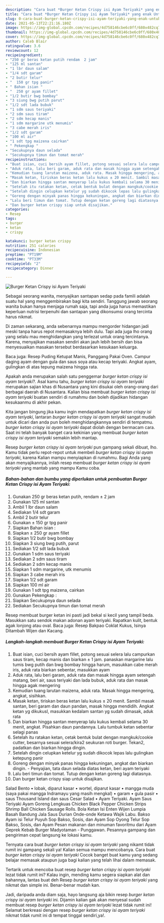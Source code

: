 ```yaml
---
description: "Cara buat *Burger Ketan Crispy isi Ayam Teriyaki* yang enak Untuk Jualan"
title: "Cara buat *Burger Ketan Crispy isi Ayam Teriyaki* yang enak Untuk Jualan"
slug: 0-cara-buat-burger-ketan-crispy-isi-ayam-teriyaki-yang-enak-untuk-jualan
date: 2021-05-13T22:21:16.180Z
image: https://img-global.cpcdn.com/recipes/4d758146cbe6c0ff/680x482cq70/burger-ketan-crispy-isi-ayam-teriyaki-foto-resep-utama.jpg
thumbnail: https://img-global.cpcdn.com/recipes/4d758146cbe6c0ff/680x482cq70/burger-ketan-crispy-isi-ayam-teriyaki-foto-resep-utama.jpg
cover: https://img-global.cpcdn.com/recipes/4d758146cbe6c0ff/680x482cq70/burger-ketan-crispy-isi-ayam-teriyaki-foto-resep-utama.jpg
author: Caleb Blair
ratingvalue: 3.6
reviewcount: 12
recipeingredient:
- "250 gr beras ketan putih rendam  2 jam"
- "125 ml santan"
- "1 lbr daun salam"
- "1/4 sdt garam"
- "2 butir telur"
- "  150 gr tpg panir"
- " Bahan isian "
- "  250 gr ayam fillet"
- "1/2 butir bwg bombay"
- "3 siung bwg putih parut"
- "1/2 sdt lada bubuk"
- "1 sdm saus teriyaki"
- "2 sdm saus tiram"
- "2 sdm kecap manis"
- "1 sdm margarine utk menumis"
- "3 cabe merah iris"
- "1/2 sdt garam"
- "100 ml air"
- "1 sdt tpg maizena cairkan"
- " Pekengkap "
- "Secukupnya daun selada"
- "Secukupnya timun dan tomat merah"
recipeinstructions:
- "Buat isian, cuci bersih ayam fillet, potong sesuai selera lalu campurkan saus tiram, kecap manis dan biarkan ± 1 jam. panaskan margarine lalu tumis bwg putih dan bwg bombay hingga harum, masukkan cabe merah iris, aduk rata biarkan sebentar, masukkan ayam"
- "Aduk rata, lalu beri garam, aduk rata dan masak hingga ayam setengah matang, beri air, saus teriyaki dan lada bubuk, aduk rata dan masak hingga agak mengering"
- "Kemudian tuang larutan maizena, aduk rata. Masak hingga mengering, angkat, sisihkan."
- "Masak ketan, tiriskan beras ketan lalu kukus ± 20 menit. Sambil masak santan, beri garam dan daun pandan, masak hingga mendidih. Angkat ketan yg dikukusl, masukkan kedalam santan yg sudah dimasak, aduk rata"
- "Dan biarkan hingga santan menyerap lalu kukus kembali selama 30 menit, angkat. Pisahkan daun pandannya. Lalu tumbuk ketan sebentar selagi panas"
- "Setelah itu ratakan ketan, cetak bentuk bulat dengan mangkuk/cookie cutter, besarnya sesuai selera/kira2 seukuran roti burger. Tekan2, padatkan dan biarkan hingga dingin."
- "Setelah dingin celupkan ketelur yg sudah dikocok lepas lalu gulingkan ketepung panir"
- "Goreng dengan minyak panas hingga kekuningan, angkat dan biarkan dingin.  Penyajian, tata daun selada diatas ketan, beri ayam teriyaki"
- "Lalu beri timun dan tomat. Tutup dengan ketan goreng lagi diatasnya."
- "Dan burger ketan crispy siap untuk disajikan."
categories:
- Resep
tags:
- burger
- ketan
- crispy

katakunci: burger ketan crispy 
nutrition: 251 calories
recipecuisine: Indonesian
preptime: "PT19M"
cooktime: "PT33M"
recipeyield: "2"
recipecategory: Dinner

---
```



![*Burger Ketan Crispy isi Ayam Teriyaki*](https://img-global.cpcdn.com/recipes/4d758146cbe6c0ff/680x482cq70/burger-ketan-crispy-isi-ayam-teriyaki-foto-resep-utama.jpg)

Sebagai seorang wanita, menyajikan santapan sedap pada famili adalah suatu hal yang menggembirakan bagi kita sendiri. Tanggung jawab seorang  wanita bukan hanya menjaga rumah saja, tapi anda juga harus memastikan keperluan nutrisi terpenuhi dan santapan yang dikonsumsi orang tercinta harus nikmat.

Di zaman  sekarang, anda sebenarnya mampu mengorder hidangan jadi meski tanpa harus repot memasaknya lebih dulu. Tapi ada juga lho orang yang selalu mau menghidangkan yang terlezat untuk orang tercintanya. Karena, menyajikan masakan sendiri akan jauh lebih bersih dan bisa menyesuaikan masakan tersebut berdasarkan kesukaan keluarga. 

Baca juga: Resep Puding Ketupat Manis, Panggang Pakai Oven. Campur daging ayam dengan gula dan saus soya atau kecap teriyaki. Angkat ayam, gulingkan di atas tepung maizena hingga rata.

Apakah anda merupakan salah satu penggemar *burger ketan crispy isi ayam teriyaki*?. Asal kamu tahu, *burger ketan crispy isi ayam teriyaki* merupakan sajian khas di Nusantara yang kini disukai oleh orang-orang dari berbagai daerah di Nusantara. Kalian bisa membuat *burger ketan crispy isi ayam teriyaki* buatan sendiri di rumahmu dan boleh dijadikan hidangan kesukaanmu di akhir pekan.

Kita jangan bingung jika kamu ingin mendapatkan *burger ketan crispy isi ayam teriyaki*, lantaran *burger ketan crispy isi ayam teriyaki* sangat mudah untuk dicari dan anda pun boleh menghidangkannya sendiri di tempatmu. *burger ketan crispy isi ayam teriyaki* dapat diolah dengan bermacam cara. Saat ini telah banyak banget cara kekinian yang membuat *burger ketan crispy isi ayam teriyaki* semakin lebih mantap.

Resep *burger ketan crispy isi ayam teriyaki* pun gampang sekali dibuat, lho. Kamu tidak perlu repot-repot untuk membeli *burger ketan crispy isi ayam teriyaki*, karena Kalian mampu menyiapkan di rumahmu. Bagi Anda yang akan menyajikannya, inilah resep membuat *burger ketan crispy isi ayam teriyaki* yang mantab yang mampu Kamu coba.

<!--inarticleads1-->

##### Bahan-bahan dan bumbu yang diperlukan untuk pembuatan *Burger Ketan Crispy isi Ayam Teriyaki*:

1. Gunakan 250 gr beras ketan putih, rendam ± 2 jam
1. Gunakan 125 ml santan
1. Ambil 1 lbr daun salam
1. Sediakan 1/4 sdt garam
1. Ambil 2 butir telur
1. Gunakan  ± 150 gr tpg panir
1. Siapkan  Bahan isian :
1. Siapkan  ± 250 gr ayam fillet
1. Siapkan 1/2 butir bwg bombay
1. Siapkan 3 siung bwg putih, parut
1. Sediakan 1/2 sdt lada bubuk
1. Gunakan 1 sdm saus teriyaki
1. Sediakan 2 sdm saus tiram
1. Sediakan 2 sdm kecap manis
1. Siapkan 1 sdm margarine, utk menumis
1. Siapkan 3 cabe merah iris
1. Siapkan 1/2 sdt garam
1. Siapkan 100 ml air
1. Gunakan 1 sdt tpg maizena, cairkan
1. Gunakan  Pekengkap :
1. Siapkan Secukupnya daun selada
1. Sediakan Secukupnya timun dan tomat merah


Resep membuat burger ketan ini pasti jadi bekal si kecil yang tampil beda. Masukkan satu sendok makan adonan ayam teriyaki. Rapatkan kulit, bentuk agak lonjong atau oval. Baca juga: Resep Bakpao Coklat Kukus, Isinya Ditambah Wijen dan Kacang. 

<!--inarticleads2-->

##### Langkah-langkah membuat *Burger Ketan Crispy isi Ayam Teriyaki*:

1. Buat isian, cuci bersih ayam fillet, potong sesuai selera lalu campurkan saus tiram, kecap manis dan biarkan ± 1 jam. panaskan margarine lalu tumis bwg putih dan bwg bombay hingga harum, masukkan cabe merah iris, aduk rata biarkan sebentar, masukkan ayam
1. Aduk rata, lalu beri garam, aduk rata dan masak hingga ayam setengah matang, beri air, saus teriyaki dan lada bubuk, aduk rata dan masak hingga agak mengering
1. Kemudian tuang larutan maizena, aduk rata. Masak hingga mengering, angkat, sisihkan.
1. Masak ketan, tiriskan beras ketan lalu kukus ± 20 menit. Sambil masak santan, beri garam dan daun pandan, masak hingga mendidih. Angkat ketan yg dikukusl, masukkan kedalam santan yg sudah dimasak, aduk rata
1. Dan biarkan hingga santan menyerap lalu kukus kembali selama 30 menit, angkat. Pisahkan daun pandannya. Lalu tumbuk ketan sebentar selagi panas
1. Setelah itu ratakan ketan, cetak bentuk bulat dengan mangkuk/cookie cutter, besarnya sesuai selera/kira2 seukuran roti burger. Tekan2, padatkan dan biarkan hingga dingin.
1. Setelah dingin celupkan ketelur yg sudah dikocok lepas lalu gulingkan ketepung panir
1. Goreng dengan minyak panas hingga kekuningan, angkat dan biarkan dingin.  - Penyajian, tata daun selada diatas ketan, beri ayam teriyaki
1. Lalu beri timun dan tomat. Tutup dengan ketan goreng lagi diatasnya.
1. Dan burger ketan crispy siap untuk disajikan.


Salad Bento • lobak, diparut kasar • wortel, diparut kasar • mangga muda (saya pakai mangga Indramayu yang masih mengkal) • garam • gula pasir • saus Thousand Island dan saus Cesar Salad • Ayam Teriyaki. Ayam Saus Teriyaki Ayam Goreng Lengkuas Chicken Black Pepper Chicken Strips Shrimp Ball Chicken Sausage Rolls. Bola Ketan Isi Enten Wijen Lumpia Basah Bandung Jala Saus Durian Onde-onde Ketawa Wajik Labu. Bakso Ayam isi Telur Puyuh Sop Bakso, Sosis, dan Ayam Sop Oyong Telur Sop Bakso, Sosis, dan Ayam Pesan makanan dan minuman favoritmu dari Ayam Geprek Kebab Burger Madyotaman - Punggawan. Pesannya gampang dan pengiriman cepat langsung ke lokasi kamu. 

Ternyata cara buat *burger ketan crispy isi ayam teriyaki* yang nikamt tidak rumit ini gampang sekali ya! Kalian semua mampu mencobanya. Cara buat *burger ketan crispy isi ayam teriyaki* Cocok banget buat kamu yang sedang belajar memasak ataupun juga bagi kalian yang telah lihai dalam memasak.

Tertarik untuk mencoba buat resep *burger ketan crispy isi ayam teriyaki* lezat tidak rumit ini? Kalau ingin, mending kamu segera siapkan alat dan bahannya, lantas buat deh Resep *burger ketan crispy isi ayam teriyaki* yang nikmat dan simple ini. Benar-benar mudah kan. 

Jadi, daripada anda diam saja, hayo langsung aja bikin resep *burger ketan crispy isi ayam teriyaki* ini. Dijamin kalian gak akan menyesal sudah membuat resep *burger ketan crispy isi ayam teriyaki* lezat tidak rumit ini! Selamat berkreasi dengan resep *burger ketan crispy isi ayam teriyaki* nikmat tidak rumit ini di tempat tinggal sendiri,ya!.

